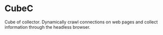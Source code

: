 # CubeC
Cube of collector. Dynamically crawl connections on web pages and collect information through the headless browser.
